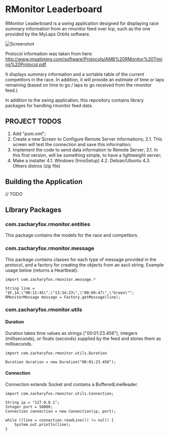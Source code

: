 RMonitor Leaderboard
====================

RMonitor Leaderboard is a swing application designed for displaying race summary information from an rmonitor feed over
tcp, such as the one provided by the MyLaps Orbits software.

![Screenshot](/docs/screenshot.png)

Protocol information was taken from here: http://www.imsatiming.com/software/Protocols/AMB%20RMonitor%20Timing%20Protocol.pdf

It displays summary information and a sortable table of the current competitors in the race. In addition, it will
provide an estimate of time or laps remaining (based on time to go / laps to go received from the rmonitor feed.)

In addition to the swing application, this repository contains library packages for handling rmonitor feed data.

PROJECT TODOS
------------------------
1. Add "pom.xml";
2. Create a new Screen to Configure Remote Server informations;
2.1. This screen will test the connection and save this information;
3. Implement the code to send data information to Remote Server;
3.1. In this first version, will be something simple, to have a lightweight server;
4. Make a installer
4.1. Windows (InnoSetup)
4.2. Debian/Ubuntu
4.3. Others distros (zip file)

Building the Application
------------------------

// TODO

LIbrary Packages
----------------

### com.zacharyfox.rmonitor.entities

This package contains the models for the race and competitors.

### com.zacharyfox.rmonitor.message

This package contains classes for each type of message provided in the protocol, and a factory for creating the objects
from an ascii string. Example usage below (returns a Heartbeat):

	import com.zacharyfox.rmonitor.message.*
	
	String line = "$F,14,\"00:12:45\",\"13:34:23\",\"00:09:47\",\"Green\"";
	RMonitorMessage message = Factory.getMessage(line);

### com.zacharyfox.rmonitor.utils

#### Duration

Duration takes time values as strings ("00:01:23.456"), integers (milliseconds), or floats (seconds) supplied by the
feed and stores them as milliseconds.

	import com.zacharyfox.rmonitor.utils.Duration
	
	Duration duration = new Duration("00:01:23.456");

#### Connection

Connection extends Socket and contains a BufferedLineReader.

	import com.zacharyfox.rmonitor.utils.Connection;
	
	String ip = "127.0.0.1";
	Integer port = 50000;
	Connection connection = new Connection(ip, port);
	
	while ((line = connection.readLine()) != null) {
		System.out.println(line);
	}


